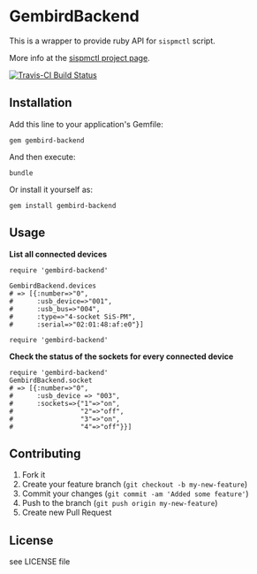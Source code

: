 # GembirdBackend

This is a wrapper to provide ruby API for `sispmctl` script.

More info at the [sispmctl project page](http://sispmctl.sourceforge.net/).

[![Travis-CI Build Status](https://secure.travis-ci.org/dpree/gembird-backend.png)](https://secure.travis-ci.org/dpree/gembird-backend)

## Installation

Add this line to your application's Gemfile:

    gem gembird-backend

And then execute:

    bundle

Or install it yourself as:

    gem install gembird-backend

## Usage

**List all connected devices**

    require 'gembird-backend'
    
    GembirdBackend.devices
    # => [{:number=>"0",
    #      :usb_device=>"001",
    #      :usb_bus=>"004",
    #      :type=>"4-socket SiS-PM",
    #      :serial=>"02:01:48:af:e0"}]
    
    require 'gembird-backend'

**Check the status of the sockets for every connected device**

    require 'gembird-backend'
    GembirdBackend.socket
    # => [{:number=>"0",
    #      :usb_device => "003",
    #      :sockets=>{"1"=>"on",
    #                 "2"=>"off",
    #                 "3"=>"on",
    #                 "4"=>"off"}}]

## Contributing

1. Fork it
2. Create your feature branch (`git checkout -b my-new-feature`)
3. Commit your changes (`git commit -am 'Added some feature'`)
4. Push to the branch (`git push origin my-new-feature`)
5. Create new Pull Request

## License

see LICENSE file
